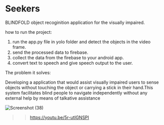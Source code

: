 # Seekers
BLINDFOLD
object recoginition application for the visually impaired. 


how to run the project:

1. run the app.py file in yolo folder and detect the objects in the video frame.
2. send the processed data to firebase.
3. collect the data from the firebase to your android app.
4. convert text to speech and give speech output to the user.

The problem it solves:

Developing a application that would assist visually impaired users to sense objects without touching the object or carrying a stick in their hand.This system facilitates blind people to navigate independently without any external help by means of talkative assistance

![Screenshot (38)](https://user-images.githubusercontent.com/36024175/66658422-129f7880-ec5f-11e9-8c81-e4014854cd8b.png)


>>  https://youtu.be/5r-utIGNSPI
